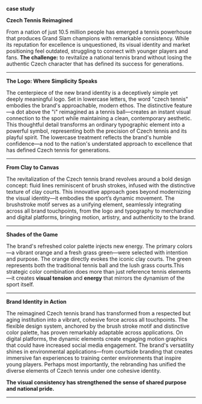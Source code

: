 **case study**

**Czech Tennis Reimagined**

From a nation of just 10.5 million people has emerged a tennis powerhouse that produces Grand Slam champions with remarkable consistency. While its reputation for excellence is unquestioned, its visual identity and market positioning feel outdated, struggling to connect with younger players and fans. **The challenge:** to revitalize a national tennis brand without losing the authentic Czech character that has defined its success for generations.


****

**The Logo: Where Simplicity Speaks**

The centerpiece of the new brand identity is a deceptively simple yet deeply meaningful logo. Set in lowercase letters, the word "czech tennis" embodies the brand's approachable, modern ethos. The distinctive feature—a dot above the "i" reimagined as a tennis ball—creates an instant visual connection to the sport while maintaining a clean, contemporary aesthetic. This thoughtful detail transforms an ordinary typographic element into a powerful symbol, representing both the precision of Czech tennis and its playful spirit. The lowercase treatment reflects the brand's humble confidence—a nod to the nation's understated approach to excellence that has defined Czech tennis for generations.


****

**From Clay to Canvas**

The revitalization of the Czech tennis brand revolves around a bold design concept: fluid lines reminiscent of brush strokes, infused with the distinctive texture of clay courts. This innovative approach goes beyond modernizing the visual identity—it embodies the sport’s dynamic movement. The brushstroke motif serves as a unifying element, seamlessly integrating across all brand touchpoints, from the logo and typography to merchandise and digital platforms, bringing motion, artistry, and authenticity to the brand.


****

**Shades of the Game**

The brand's refreshed color palette injects new energy. The primary colors—a vibrant orange and a fresh grass green—were selected with intention and purpose. The orange directly evokes the iconic clay courts. The green represents both the traditional tennis ball and the lush grass courts.This strategic color combination does more than just reference tennis elements—it creates **visual tension** and **energy** that mirrors the dynamism of the sport itself.


****

**Brand Identity in Action**

The reimagined Czech tennis brand has transformed from a respected but aging institution into a vibrant, cohesive force across all touchpoints. 
The flexible design system, anchored by the brush stroke motif and distinctive color palette, has proven remarkably adaptable across applications. On digital platforms, the dynamic elements create engaging motion graphics that could have increased social media engagement. 
The brand's versatility shines in environmental applications—from courtside branding that creates immersive fan experiences to training center environments that inspire young players. 
Perhaps most importantly, the rebranding has unified the diverse elements of Czech tennis under one cohesive identity.

**The visual consistency has strengthened the sense of shared purpose and national pride.**


****


